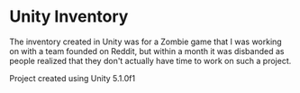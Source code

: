 # Unity Inventory

The inventory created in Unity was for a Zombie game that I was working on with a team founded on Reddit, but within a month it was disbanded as people realized that they don't actually have time to work on such a project.

Project created using Unity 5.1.0f1
